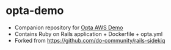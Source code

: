 # opta-demo

* Companion repository for [Opta AWS Demo](https://www.youtube.com/watch?v=nja_EfpGexE)
* Contains Ruby on Rails application + Dockerfile + opta.yml
* Forked from https://github.com/do-community/rails-sidekiq
